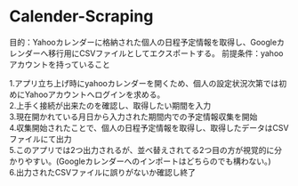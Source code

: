 # Calender-Scraping

目的：Yahooカレンダーに格納された個人の日程予定情報を取得し、Googleカレンダーへ移行用にCSVファイルとしてエクスポートする。
前提条件：yahooアカウントを持っていること

1.アプリ立ち上げ時にyahooカレンダーを開くため、個人の設定状況次第では初めにYahooアカウントへログインを求める。  
2.上手く接続が出来たのを確認し、取得したい期間を入力  
3.現在開かれている月日から入力された期間内での予定情報収集を開始  
4.収集開始されたことで、個人の日程予定情報を取得し、取得したデータはCSVファイルにて出力  
5.このアプリでは2つ出力されるが、並べ替えされてる2つ目の方が視覚的に分かりやすい。(Googleカレンダーへのインポートはどちらのでも構わない。)  
6.出力されたCSVファイルに誤りがないか確認し終了  


